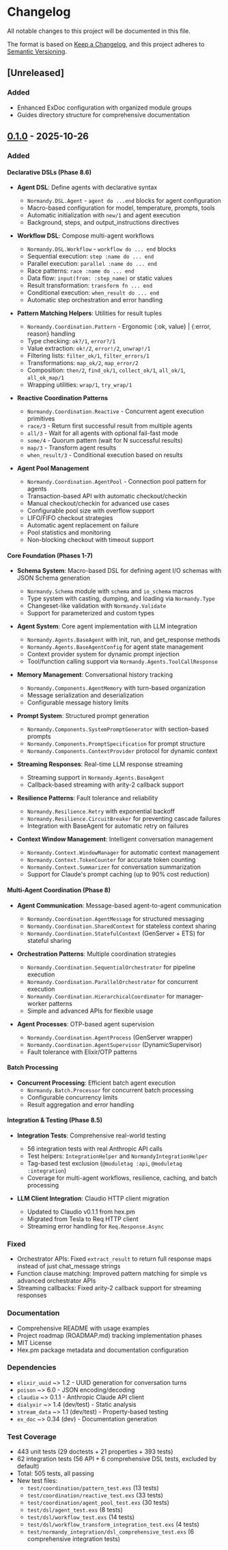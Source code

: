 # Changelog

All notable changes to this project will be documented in this file.

The format is based on [Keep a Changelog](https://keepachangelog.com/en/1.0.0/),
and this project adheres to [Semantic Versioning](https://semver.org/spec/v2.0.0.html).

## [Unreleased]

### Added
- Enhanced ExDoc configuration with organized module groups
- Guides directory structure for comprehensive documentation

## [0.1.0] - 2025-10-26

### Added

#### Declarative DSLs (Phase 8.6)
- **Agent DSL**: Define agents with declarative syntax
  - `Normandy.DSL.Agent` - `agent do ...end` blocks for agent configuration
  - Macro-based configuration for model, temperature, prompts, tools
  - Automatic initialization with `new/1` and agent execution
  - Background, steps, and output_instructions directives

- **Workflow DSL**: Compose multi-agent workflows
  - `Normandy.DSL.Workflow` - `workflow do ... end` blocks
  - Sequential execution: `step :name do ... end`
  - Parallel execution: `parallel :name do ... end`
  - Race patterns: `race :name do ... end`
  - Data flow: `input(from: :step_name)` or static values
  - Result transformation: `transform fn ... end`
  - Conditional execution: `when_result do ... end`
  - Automatic step orchestration and error handling

- **Pattern Matching Helpers**: Utilities for result tuples
  - `Normandy.Coordination.Pattern` - Ergonomic {:ok, value} | {:error, reason} handling
  - Type checking: `ok?/1`, `error?/1`
  - Value extraction: `ok!/2`, `error!/2`, `unwrap!/1`
  - Filtering lists: `filter_ok/1`, `filter_errors/1`
  - Transformations: `map_ok/2`, `map_error/2`
  - Composition: `then/2`, `find_ok/1`, `collect_ok/1`, `all_ok/1`, `all_ok_map/1`
  - Wrapping utilities: `wrap/1`, `try_wrap/1`

- **Reactive Coordination Patterns**
  - `Normandy.Coordination.Reactive` - Concurrent agent execution primitives
  - `race/3` - Return first successful result from multiple agents
  - `all/3` - Wait for all agents with optional fail-fast mode
  - `some/4` - Quorum pattern (wait for N successful results)
  - `map/3` - Transform agent results
  - `when_result/3` - Conditional execution based on results

- **Agent Pool Management**
  - `Normandy.Coordination.AgentPool` - Connection pool pattern for agents
  - Transaction-based API with automatic checkout/checkin
  - Manual checkout/checkin for advanced use cases
  - Configurable pool size with overflow support
  - LIFO/FIFO checkout strategies
  - Automatic agent replacement on failure
  - Pool statistics and monitoring
  - Non-blocking checkout with timeout support

#### Core Foundation (Phases 1-7)
- **Schema System**: Macro-based DSL for defining agent I/O schemas with JSON Schema generation
  - `Normandy.Schema` module with `schema` and `io_schema` macros
  - Type system with casting, dumping, and loading via `Normandy.Type`
  - Changeset-like validation with `Normandy.Validate`
  - Support for parameterized and custom types

- **Agent System**: Core agent implementation with LLM integration
  - `Normandy.Agents.BaseAgent` with init, run, and get_response methods
  - `Normandy.Agents.BaseAgentConfig` for agent state management
  - Context provider system for dynamic prompt injection
  - Tool/function calling support via `Normandy.Agents.ToolCallResponse`

- **Memory Management**: Conversational history tracking
  - `Normandy.Components.AgentMemory` with turn-based organization
  - Message serialization and deserialization
  - Configurable message history limits

- **Prompt System**: Structured prompt generation
  - `Normandy.Components.SystemPromptGenerator` with section-based prompts
  - `Normandy.Components.PromptSpecification` for prompt structure
  - `Normandy.Components.ContextProvider` protocol for dynamic context

- **Streaming Responses**: Real-time LLM response streaming
  - Streaming support in `Normandy.Agents.BaseAgent`
  - Callback-based streaming with arity-2 callback support

- **Resilience Patterns**: Fault tolerance and reliability
  - `Normandy.Resilience.Retry` with exponential backoff
  - `Normandy.Resilience.CircuitBreaker` for preventing cascade failures
  - Integration with BaseAgent for automatic retry on failures

- **Context Window Management**: Intelligent conversation management
  - `Normandy.Context.WindowManager` for automatic context management
  - `Normandy.Context.TokenCounter` for accurate token counting
  - `Normandy.Context.Summarizer` for conversation summarization
  - Support for Claude's prompt caching (up to 90% cost reduction)

#### Multi-Agent Coordination (Phase 8)
- **Agent Communication**: Message-based agent-to-agent communication
  - `Normandy.Coordination.AgentMessage` for structured messaging
  - `Normandy.Coordination.SharedContext` for stateless context sharing
  - `Normandy.Coordination.StatefulContext` (GenServer + ETS) for stateful sharing

- **Orchestration Patterns**: Multiple coordination strategies
  - `Normandy.Coordination.SequentialOrchestrator` for pipeline execution
  - `Normandy.Coordination.ParallelOrchestrator` for concurrent execution
  - `Normandy.Coordination.HierarchicalCoordinator` for manager-worker patterns
  - Simple and advanced APIs for flexible usage

- **Agent Processes**: OTP-based agent supervision
  - `Normandy.Coordination.AgentProcess` (GenServer wrapper)
  - `Normandy.Coordination.AgentSupervisor` (DynamicSupervisor)
  - Fault tolerance with Elixir/OTP patterns

#### Batch Processing
- **Concurrent Processing**: Efficient batch agent execution
  - `Normandy.Batch.Processor` for concurrent batch processing
  - Configurable concurrency limits
  - Result aggregation and error handling

#### Integration & Testing (Phase 8.5)
- **Integration Tests**: Comprehensive real-world testing
  - 56 integration tests with real Anthropic API calls
  - Test helpers: `IntegrationHelper` and `NormandyIntegrationHelper`
  - Tag-based test exclusion (`@moduletag :api`, `@moduletag :integration`)
  - Coverage for multi-agent workflows, resilience, caching, and batch processing

- **LLM Client Integration**: Claudio HTTP client migration
  - Updated to Claudio v0.1.1 from hex.pm
  - Migrated from Tesla to Req HTTP client
  - Streaming error handling for `Req.Response.Async`

### Fixed
- Orchestrator APIs: Fixed `extract_result` to return full response maps instead of just chat_message strings
- Function clause matching: Improved pattern matching for simple vs advanced orchestrator APIs
- Streaming callbacks: Fixed arity-2 callback support for streaming responses

### Documentation
- Comprehensive README with usage examples
- Project roadmap (ROADMAP.md) tracking implementation phases
- MIT License
- Hex.pm package metadata and documentation configuration

### Dependencies
- `elixir_uuid` ~> 1.2 - UUID generation for conversation turns
- `poison` ~> 6.0 - JSON encoding/decoding
- `claudio` ~> 0.1.1 - Anthropic Claude API client
- `dialyxir` ~> 1.4 (dev/test) - Static analysis
- `stream_data` ~> 1.1 (dev/test) - Property-based testing
- `ex_doc` ~> 0.34 (dev) - Documentation generation

### Test Coverage
- 443 unit tests (29 doctests + 21 properties + 393 tests)
- 62 integration tests (56 API + 6 comprehensive DSL tests, excluded by default)
- Total: 505 tests, all passing
- New test files:
  - `test/coordination/pattern_test.exs` (13 tests)
  - `test/coordination/reactive_test.exs` (33 tests)
  - `test/coordination/agent_pool_test.exs` (30 tests)
  - `test/dsl/agent_test.exs` (8 tests)
  - `test/dsl/workflow_test.exs` (14 tests)
  - `test/dsl/workflow_transform_integration_test.exs` (4 tests)
  - `test/normandy_integration/dsl_comprehensive_test.exs` (6 comprehensive integration tests)

[0.1.0]: https://github.com/thetonymaster/normandy/releases/tag/v0.1.0

